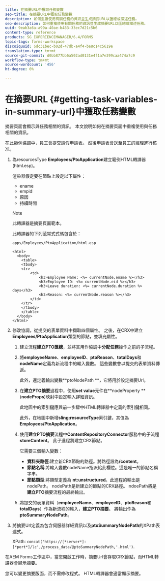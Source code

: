 ```yaml
---
title: 在摘要URL中獲取任務變數
seo-title: 在摘要URL中獲取任務變數
description: 如何重複使用有關任務的資訊並生成摘要URL以匯總或描述任務。
seo-description: 如何重複使用有關任務的資訊並生成摘要URL以匯總或描述任務。
uuid: 9eab3a6a-a99a-40ae-b483-33ec7d21c5b6
content-type: reference
products: SG_EXPERIENCEMANAGER/6.4/FORMS
topic-tags: forms-workspace
discoiquuid: 6dc31bec-b02d-47db-a4f4-be8c14c5619e
translation-type: tm+mt
source-git-commit: d0bb877bb6a502ad0131e4f1a7e399caa474a7c9
workflow-type: tm+mt
source-wordcount: '456'
ht-degree: 0%

---
```



# 在摘要URL {#getting-task-variables-in-summary-url}中獲取任務變數

摘要頁面會顯示與任務相關的資訊。 本文說明如何在摘要頁面中重複使用與任務相關的資訊。

在此範例協調中，員工會提交請假申請表。 然後申請表會送至員工的經理進行核准。

1. 為resourcesType **Employees/PtoApplication**&#x200B;建立範例HTML轉譯器(html.esp)。

   渲染器假定要在節點上設定以下屬性：

   * ename
   * empid
   * 原因
   * 持續時間

   >[!NOTE]
   >
   >此轉譯器是摘要頁面範本。

   此轉譯器的下列范常式式碼包含於：

   `apps/Employees/PtoApplication/html.esp`

   ```
   <html>
     <body>
       <table>
       <tbody>
       <tr>
           <td>
               <h3>Employee Name: <%= currentNode.ename %></h3>
               <h3>Employee ID: <%= currentNode.eid %></h3>
               <h3>Leave duration: <%= currentNode.duration %> days</h3>
               <h3>Reason: <%= currentNode.reason %></h3>
           </td>
       </tr>
       </tbody>
       </table>
     </body>
   </html>
   ```

1. 修改協調，從提交的表單資料中擷取四個屬性。 之後，在CRX中建立&#x200B;**Employees/PtoApplication**&#x200B;類型的節點，並填充屬性。

   1. 建立流程&#x200B;**建立PTO匯總**，並將其用作協調中&#x200B;**分配任務**&#x200B;操作之前的子流程。
   1. 將&#x200B;**employeeName**、**employeeID**、**ptoReason**、**totalDays**&#x200B;和&#x200B;**nodeName**&#x200B;定義為新流程中的輸入變數。 這些變數會以提交的表單資料傳遞。

      此外，還定義輸出變數**ptoNodePath **，它將用於設定摘要Url。

   1. 在&#x200B;**建立PTO摘要**&#x200B;過程中，使用&#x200B;**set value**&#x200B;元件在**nodeProperty **(**nodeProps**)映射中設定輸入詳細資訊。

      此地圖中的索引鍵應與前一步驟中HTML轉譯器中定義的索引鍵相同。

      此外，在地圖中新增&#x200B;**sling:resourceType**&#x200B;索引鍵，其值為&#x200B;**Employees/PtoApplication**。

   1. 使用&#x200B;**建立PTO摘要**&#x200B;流程中&#x200B;**ContentRepositoryConnector**&#x200B;服務中的子流程&#x200B;**storeContent**。 此子進程將建立CRX節點。

      它需要三個輸入變數：

      * **資料夾路徑**:建立新CRX節點的路徑。將路徑設為&#x200B;**/content**。
      * **節點名稱**:將輸入變數nodeName指派給此欄位。這是唯一的節點名稱字串。
      * **節點類型**:將類型定義為 **nt:unstructured**。此進程的輸出是nodePath。 nodePath是新建立的節點的CRX路徑。 ndoePath將是&#x200B;**建立PTO**&#x200B;摘要流程的最終輸出。
   1. 將提交的表單資料（**employeeName**、**employeeID**、**ptoReason**&#x200B;和&#x200B;**totalDays**）作為新流程的輸入，**建立PTO摘要**。 將輸出作為&#x200B;**ptoSummaryNodePath**。


1. 將摘要Url定義為包含伺服器詳細資訊以及&#x200B;**ptoSummaryNodePath**&#x200B;的XPath表達式。

   XPath: `concat('https://[*server*]:[*port*]/lc',/process_data/@ptoSummaryNodePath,'.html')`.

在AEM Forms工作區中，當您開啟工作時，摘要Url會存取CRX節點，而HTML轉譯器會顯示摘要。

您可以變更摘要版面，而不需修改程式。 HTML轉譯器會適當顯示摘要。

